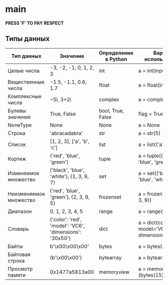 # main
 
**PRESS 'F' TO PAY RESPECT**


## Типы данных

| **Тип данных** | **Значение** | **Определение в Python** | **Вариант использования** | **Изменяемость типа данных** |
| ---- | ---- | --- | ---- | ---- |
| Целые числа | -3, -2, -1, 0, 1, 2, 3 | int | a = int(input()) | Immutable |
| Вещественные числа | -1.5, -1.1, 0.6, 1.7 | float | a = float(input()) | Immutable |
| Комплексные числа | −5i, 3+2i | complex | a = complex(input()) | Immutable |
| Булевы значения | True, False | bool, True, False | flag = True |  |
| NoneType | None | None | a = None |  |
| Строка | 'abracadabra' | str | a = str(5) | Immutable |
| Список | [1, 2, 3], ['a', 'b', 'c'] | list | a = list(('a', 'b', 'c')) | ==Mutable== |
| Кортеж | ('red', 'blue', 'green') | tuple | a = tuple(('red', 'blue', 'green')) | Immutable |
| Изменяемое множество | {'black', 'blue', 'white'}, {1, 3, 9, 7} | set | a = set(('black', 'blue', 'white')) | ==Mutable== |
| Неизменяемое множество | {'red', 'blue', 'green'}, {2, 3, 9, 5} | frozenset | a = frozenset((2, 5, 3, 9)) | Immutable |
| Диапазон | 0, 1, 2, 3, 4, 5 | range | a = range(6) | Immutable |
| Словарь | {'color': 'red', 'model': 'VC6', 'dimensions': '30x50'} | dict | a = dict(color='red', model='VC6', dimensions='30x50') | ==Mutable== |
| Байты | b'\x00\x00\x00' | bytes | a = bytes(3) | Immutable |
| Байтовая строка | (b'\x00\x00') | bytearray | a = bytearray(2) | ==Mutable== |
| Просмотр памяти | 0x1477a5813a00 | memoryview | a = memoryview<br>(bytes(15)) |  |



